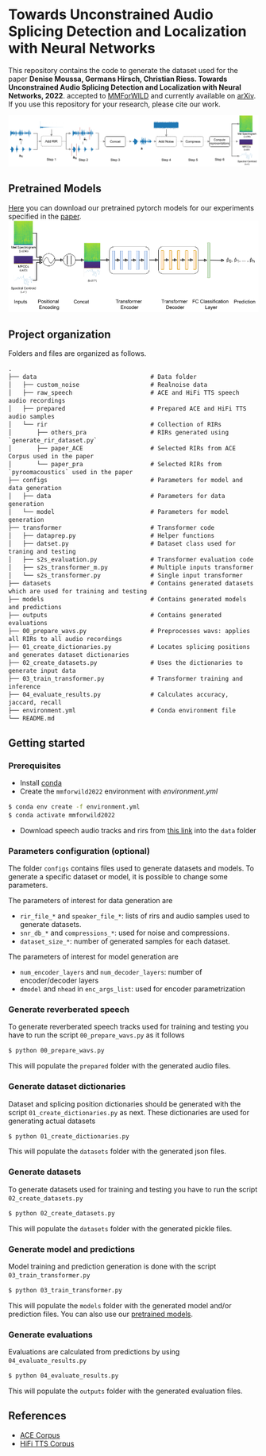 # Towards Unconstrained Audio Splicing Detection and Localization with Neural Networks
This repository contains the code to generate the dataset used for the paper 
**Denise Moussa, Germans Hirsch, Christian Riess. Towards Unconstrained Audio Splicing Detection and Localization with Neural Networks, 2022**.
accepted to [MMForWILD](https://iplab.dmi.unict.it/mmforwild22/) and currently available on [arXiv](https://arxiv.org/abs/2207.14682).
If you use this repository for your research, please cite our work.

![image](images/splicing_pipeline.png)

## Pretrained Models
[Here](https://faui1-files.cs.fau.de/public/mmsec/moussa/2022-MMFORWILD/trained_models/) you can download our pretrained pytorch models for our experiments specified in the [paper](https://arxiv.org/abs/2207.14682).
![image-architecture](images/architecture.png)
## Project organization
Folders and files are organized as follows.

    .
    ├── data                                # Data folder
    │   ├── custom_noise                    # Realnoise data
    │   ├── raw_speech                      # ACE and HiFi TTS speech audio recordings
    │   ├── prepared                        # Prepared ACE and HiFi TTS audio samples
    │   └── rir          		            # Collection of RIRs
    │       ├── others_pra                  # RIRs generated using `generate_rir_dataset.py`
    │       ├── paper_ACE                   # Selected RIRs from ACE Corpus used in the paper
    │       └── paper_pra                   # Selected RIRs from `pyroomacoustics` used in the paper
    ├── configs                             # Parameters for model and data generation
    │   ├── data                            # Parameters for data generation
    │   └── model                           # Parameters for model generation
    ├── transformer                         # Transformer code
    │   ├── dataprep.py                     # Helper functions
    │   ├── datset.py                       # Dataset class used for traning and testing
    │   ├── s2s_evaluation.py               # Transformer evaluation code
    │   ├── s2s_transformer_m.py            # Multiple inputs transformer
    │   └── s2s_transformer.py              # Single input transformer
    ├── datasets                            # Contains generated datasets which are used for training and testing
    ├── models                              # Contains generated models and predictions
    ├── outputs                             # Contains generated evaluations
    ├── 00_prepare_wavs.py                  # Preprocesses wavs: applies all RIRs to all audio recordings
    ├── 01_create_dictionaries.py           # Locates splicing positions and generates dataset dictionaries
    ├── 02_create_datasets.py               # Uses the dictionaries to generate input data
    ├── 03_train_transformer.py             # Transformer training and inference
    ├── 04_evaluate_results.py              # Calculates accuracy, jaccard, recall
    ├── environment.yml                     # Conda environment file
    └── README.md

## Getting started

### Prerequisites
- Install [conda](https://docs.conda.io/en/latest/miniconda.html)
- Create the `mmforwild2022` environment with *environment.yml*
```bash
$ conda env create -f environment.yml
$ conda activate mmforwild2022
```
- Download speech audio tracks and rirs from [this link](https://faui1-files.cs.fau.de/public/mmsec/moussa/2022-MMFORWILD/MMForWILD2022_Data.zip) into the `data` folder



### Parameters configuration (optional)
The folder `configs` contains files used to generate datasets and models.
To generate a specific dataset or model, it is possible to change some parameters.

The parameters of interest for data generation are
- `rir_file_*` and `speaker_file_*`: lists of rirs and audio samples used to generate datasets.
- `snr_db_*` and `compressions_*`: used for noise and compressions.
- `dataset_size_*`: number of generated samples for each dataset.

The parameters of interest for model generation are
- `num_encoder_layers` and `num_decoder_layers`: number of encoder/decoder layers
- `dmodel` and `nhead` in `enc_args_list`: used for encoder parametrization

### Generate reverberated speech
To generate reverberated speech tracks used for training and testing you have to run the script `00_prepare_wavs.py` as it follows
```bash
$ python 00_prepare_wavs.py
```
This will populate the `prepared` folder with the generated audio files.

### Generate dataset dictionaries
Dataset and splicing position dictionaries should be generated with the script `01_create_dictionaries.py` as next. These dictionaries are used for generating actual datasets
```bash
$ python 01_create_dictionaries.py
```
This will populate the `datasets` folder with the generated json files.

### Generate datasets
To generate datasets used for training and testing you have to run the script `02_create_datasets.py`
```bash
$ python 02_create_datasets.py
```
This will populate the `datasets` folder with the generated pickle files.

### Generate model and predictions
Model training and prediction generation is done with the script `03_train_transformer.py`
```bash
$ python 03_train_transformer.py
```
This will populate the `models` folder with the generated model and/or prediction files. You can also use our [pretrained models](https://faui1-files.cs.fau.de/public/mmsec/moussa/2022-MMFORWILD/trained_models/).


### Generate evaluations
Evaluations are calculated from predictions by using `04_evaluate_results.py`
```bash
$ python 04_evaluate_results.py
```
This will populate the `outputs` folder with the generated evaluation files.

## References
- [ACE Corpus](http://www.ee.ic.ac.uk/naylor/ACEweb/)
- [HiFi TTS Corpus](http://www.openslr.org/109/)

